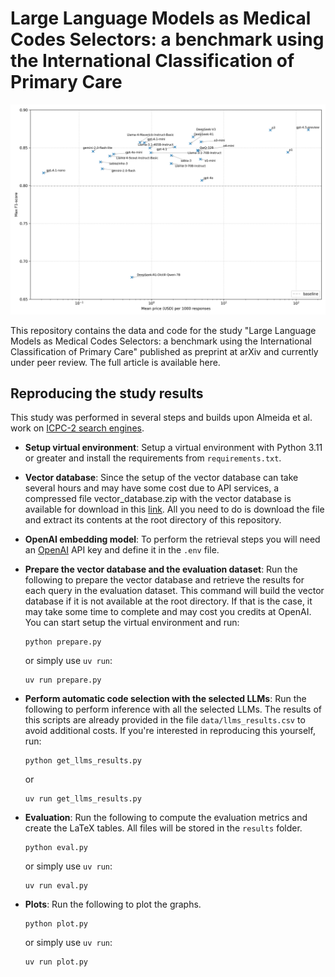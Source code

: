 # Large Language Models as Medical Codes Selectors: a benchmark using the International Classification of Primary Care

![](plots\price_per_response_vs_f1.png)

This repository contains the data and code for the study "Large Language Models as Medical Codes Selectors: a benchmark using the International Classification of Primary Care" published as preprint at arXiv and currently under peer review. The full article is available here.

## Reproducing the study results

This study was performed in several steps and builds upon Almeida et al. work on [ICPC-2 search engines](https://jmai.amegroups.org/article/view/9766/html).

- **Setup virtual environment**:
Setup a virtual environment with Python 3.11 or greater and install the requirements from `requirements.txt`.

- **Vector database**:
Since the setup of the vector database can take several hours and may have some cost due to API services, a compressed file vector_database.zip with the vector database is available for download in this [link](https://drive.google.com/file/d/1vwnhH56KZssGCp2MVV0m0iTEQ2gYTHuy/view?usp=sharing). All you need to do is download the file and extract its contents at the root directory of this repository.

- **OpenAI embedding model**: 
To perform the retrieval steps you will need an [OpenAI](https://platform.openai.com/) API key and define it in the `.env` file. 

- **Prepare the vector database and the evaluation dataset**: 
Run the following to prepare the vector database and retrieve the results for each query in the evaluation dataset. This command will build the vector database if it is not available at the root directory. If that is the case, it may take some time to complete and may cost you credits at OpenAI.
    You can start setup the virtual environment and run:
    ```
    python prepare.py
    ```
    or simply use `uv run`:
    ```
    uv run prepare.py
    ```

- **Perform automatic code selection with the selected LLMs**:
Run the following to perform inference with all the selected LLMs. The results of this scripts are already provided in the file `data/llms_results.csv` to avoid additional costs. If you're interested in reproducing this yourself, run:
    ```
    python get_llms_results.py
    ```
    or
    ```
    uv run get_llms_results.py
    ```

- **Evaluation**:
Run the following to compute the evaluation metrics and create the LaTeX tables. All files will be stored in the `results` folder.
    ```
    python eval.py
    ```
    or simply use `uv run`:
    ```
    uv run eval.py
    ```

- **Plots**:
Run the following to plot the graphs. 
    ```
    python plot.py
    ```
    or simply use `uv run`:
    ```
    uv run plot.py
    ```